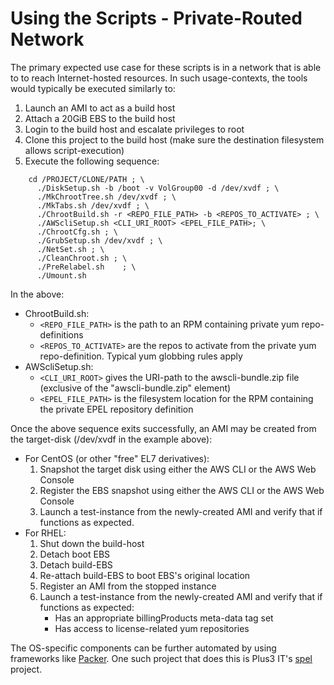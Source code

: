 # Using the Scripts - Private-Routed Network

The primary expected use case for these scripts is in a network that is able to to reach Internet-hosted resources. In such usage-contexts, the tools would typically be executed similarly to:

1. Launch an AMI to act as a build host
2. Attach a 20GiB EBS to the build host
3. Login to the build host and escalate privileges to root
4. Clone this project to the build host (make sure the destination filesystem allows script-execution)
5. Execute the following sequence:

~~~
    cd /PROJECT/CLONE/PATH ; \
      ./DiskSetup.sh -b /boot -v VolGroup00 -d /dev/xvdf ; \
      ./MkChrootTree.sh	/dev/xvdf ; \
      ./MkTabs.sh /dev/xvdf ; \
      ./ChrootBuild.sh -r <REPO_FILE_PATH> -b <REPOS_TO_ACTIVATE> ; \
      ./AWScliSetup.sh <CLI_URI_ROOT> <EPEL_FILE_PATH>; \
      ./ChrootCfg.sh ; \
      ./GrubSetup.sh /dev/xvdf ; \
      ./NetSet.sh ; \
      ./CleanChroot.sh ; \
      ./PreRelabel.sh	 ; \
      ./Umount.sh
~~~

In the above:
- ChrootBuild.sh:
    - `<REPO_FILE_PATH>` is the path to an RPM containing private yum repo-definitions
    - `<REPOS_TO_ACTIVATE>` are the repos to activate from the private yum repo-definition. Typical yum globbing rules apply
- AWScliSetup.sh:
  - `<CLI_URI_ROOT>` gives the URI-path to the awscli-bundle.zip file (exclusive of the "awscli-bundle.zip" element) 
  - `<EPEL_FILE_PATH>` is the filesystem location for the RPM containing the private EPEL repository definition

Once the above sequence exits successfully, an AMI may be created from the target-disk (/dev/xvdf in the example above):

- For CentOS (or other "free" EL7 derivatives):
    1. Snapshot the target disk using either the AWS CLI or the AWS Web Console
    1. Register the EBS snapshot using either the AWS CLI or the AWS Web Console
    1. Launch a test-instance from the newly-created AMI and verify that if functions as expected.
- For RHEL:
    1. Shut down the build-host
    1. Detach boot EBS
    1. Detach build-EBS
    1. Re-attach build-EBS to boot EBS's original location
    1. Register an AMI from the stopped instance
    1. Launch a test-instance from the newly-created AMI and verify that if functions as expected:
        - Has an appropriate billingProducts meta-data tag set
        - Has access to license-related yum repositories


The OS-specific components can be further automated by using frameworks like [Packer](https://www.packer.io/). One such project that does this is Plus3 IT's [spel](https://github.com/plus3it/spel) project.
